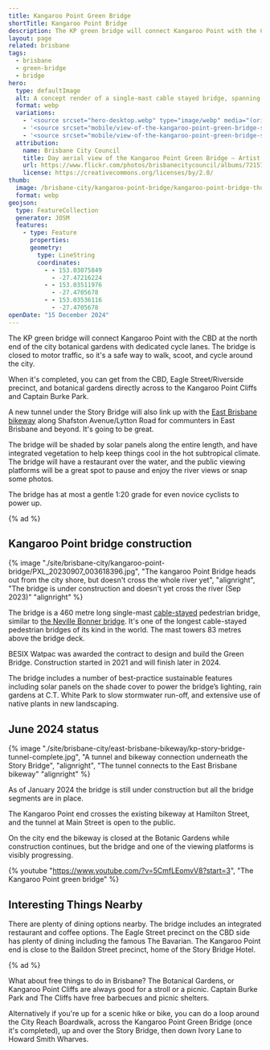 ```yaml
---
title: Kangaroo Point Green Bridge
shortTitle: Kangaroo Point Bridge
description: The KP green bridge will connect Kangaroo Point with the CBD, linking to the Cliffs precinct and onward to the eastern suburbs.
layout: page
related: brisbane
tags:
  - brisbane
  - green-bridge
  - bridge
hero:
  type: defaultImage
  alt: A concept render of a single-mast cable stayed bridge, spanning across a glittering Brisbane River
  format: webp
  variations:
    - '<source srcset="hero-desktop.webp" type="image/webp" media="(orientation: landscape)" width="3353" height="897" />'
    - '<source srcset="mobile/view-of-the-kangaroo-point-green-bridge-showing-elevated-restaurant-and-bar-opportunity---artist-impression-only_52149976774_o-828.webp" type="image/webp" media="(max-width: 414px)" width=828 height=486 />'
    - '<source srcset="mobile/view-of-the-kangaroo-point-green-bridge-showing-elevated-restaurant-and-bar-opportunity---artist-impression-only_52149976774_o-1440.webp" type="image/webp" media="(min-width: 415px)" width=828 height=486 />'
  attribution:
    name: Brisbane City Council
    title: Day aerial view of the Kangaroo Point Green Bridge – Artist impression only
    url: https://www.flickr.com/photos/brisbanecitycouncil/albums/72157719520829730/with/51275677686/
    license: https://creativecommons.org/licenses/by/2.0/
thumb:
  image: /brisbane-city/kangaroo-point-bridge/kangaroo-point-bridge-thumb
  format: webp
geojson:
  type: FeatureCollection
  generator: JOSM
  features:
    - type: Feature
      properties:
      geometry:
        type: LineString
        coordinates:
          - - 153.03075849
            - -27.47216224
          - - 153.03511976
            - -27.4705678
          - - 153.03536116
            - -27.4705678
openDate: "15 December 2024"
---
```


The KP green bridge will connect Kangaroo Point with the CBD at the north end of the city botanical gardens with dedicated cycle lanes. The bridge is closed to motor traffic, so it's a safe way to walk, scoot, and cycle around the city.

When it's completed, you can get from the CBD, Eagle Street/Riverside precinct, and botanical gardens directly across to the Kangaroo Point Cliffs and Captain Burke Park.

A new tunnel under the Story Bridge will also link up with the [East Brisbane bikeway](/brisbane-city/east-brisbane-bikeway) along Shafston Avenue/Lytton Road for communters in East Brisbane and beyond. It's going to be great.

The bridge will be shaded by solar panels along the entire length, and have integrated vegetation to help keep things cool in the hot subtropical climate. The bridge will have a restaurant over the water, and the public viewing platforms will be a great spot to pause and enjoy the river views or snap some photos.

The bridge has at most a gentle 1:20 grade for even novice cyclists to power up.

{% ad %}

## Kangaroo Point bridge construction

{% image "./site/brisbane-city/kangaroo-point-bridge/PXL_20230907_003618396.jpg", "The kangaroo Point Bridge heads out from the city shore, but doesn't cross the whole river yet", "alignright", "The bridge is under construction and doesn't yet cross the river (Sep 2023)" "alignright" %}

The bridge is a 460 metre long single-mast [cable-stayed](https://en.wikipedia.org/wiki/Cable-stayed_bridge) pedestrian bridge, similar to [the Neville Bonner bridge](/brisbane-city/neville-bonner-bridge/). It's one of the longest cable-stayed pedestrian bridges of its kind in the world. The mast towers 83 metres above the bridge deck.

BESIX Watpac was awarded the contract to design and build the Green Bridge. Construction started in 2021 and will finish later in 2024.

The bridge includes a number of best-practice sustainable features including solar panels on the shade cover to power the bridge’s lighting, rain gardens at C.T. White Park to slow stormwater run-off, and extensive use of native plants in new landscaping.

## June 2024 status

{% image "./site/brisbane-city/east-brisbane-bikeway/kp-story-bridge-tunnel-complete.jpg", "A tunnel and bikeway connection underneath the Story Bridge", "alignright", "The tunnel connects to the East Brisbane bikeway" "alignright" %}

As of January 2024 the bridge is still under construction but all the bridge segments are in place.

The Kangaroo Point end crosses the existing bikeway at Hamilton Street, and the tunnel at Main Street is open to the public.

On the city end the bikeway is closed at the Botanic Gardens while construction continues, but the bridge and one of the viewing platforms is visibly progressing.

{% youtube "https://www.youtube.com/?v=5CmfLEomvV8?start=3", "The Kangaroo Point green bridge" %}

## Interesting Things Nearby

There are plenty of dining options nearby. The bridge includes an integrated restaurant and coffee options. The Eagle Street precinct on the CBD side has plenty of dining including the famous The Bavarian. The Kangaroo Point end is close to the Baildon Street precinct, home of the Story Bridge Hotel.

{% ad %}

What about free things to do in Brisbane? The Botanical Gardens, or Kangaroo Point Cliffs are always good for a stroll or a picnic. Captain Burke Park and The Cliffs have free barbecues and picnic shelters.

Alternatively if you're up for a scenic hike or bike, you can do a loop around the City Reach Boardwalk, across the Kangaroo Point Green Bridge (once it's completed), up and over the Story Bridge, then down Ivory Lane to Howard Smith Wharves.
